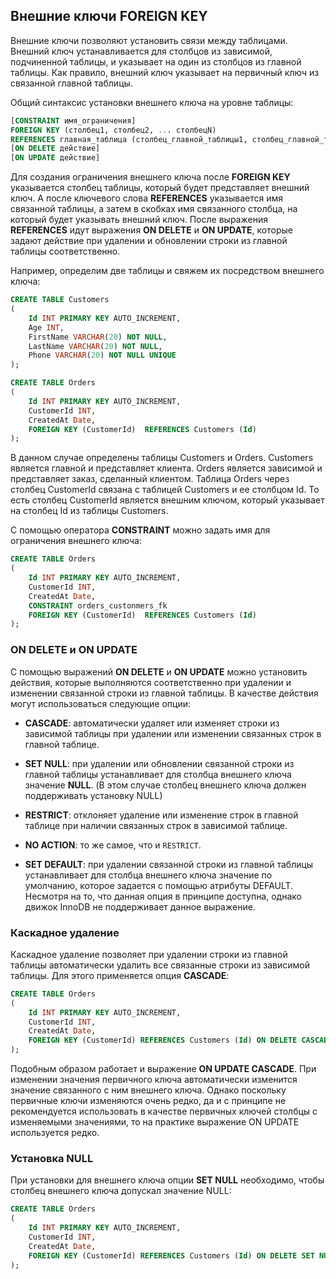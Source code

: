 ## Внешние ключи FOREIGN KEY

Внешние ключи позволяют установить связи между таблицами. Внешний ключ устанавливается для столбцов из зависимой, подчиненной таблицы, и 
указывает на один из столбцов из главной таблицы. Как правило, внешний ключ указывает на первичный ключ из связанной главной таблицы.

Общий синтаксис установки внешнего ключа на уровне таблицы:

```sql
[CONSTRAINT имя_ограничения]
FOREIGN KEY (столбец1, столбец2, ... столбецN) 
REFERENCES главная_таблица (столбец_главной_таблицы1, столбец_главной_таблицы2, ... столбец_главной_таблицыN)
[ON DELETE действие]
[ON UPDATE действие]
```

Для создания ограничения внешнего ключа после **FOREIGN KEY** указывается столбец таблицы, который будет представляет 
внешний ключ. А после ключевого слова **REFERENCES** указывается имя 
связанной таблицы, а затем в скобках имя связанного столбца, на который будет указывать внешний ключ. После выражения **REFERENCES** 
идут выражения **ON DELETE** и **ON UPDATE**, которые задают действие при удалении и обновлении строки из 
главной таблицы соответственно.

Например, определим две таблицы и свяжем их посредством внешнего ключа:

```sql
CREATE TABLE Customers
(
    Id INT PRIMARY KEY AUTO_INCREMENT,
    Age INT, 
    FirstName VARCHAR(20) NOT NULL,
    LastName VARCHAR(20) NOT NULL,
    Phone VARCHAR(20) NOT NULL UNIQUE
);

CREATE TABLE Orders
(
    Id INT PRIMARY KEY AUTO_INCREMENT,
    CustomerId INT,
    CreatedAt Date,
    FOREIGN KEY (CustomerId)  REFERENCES Customers (Id)
);
```

В данном случае определены таблицы Customers и Orders. Customers является главной и представляет клиента. Orders является зависимой и 
представляет заказ, сделанный клиентом. Таблица Orders через столбец CustomerId связана с таблицей Customers и ее столбцом Id. То есть столбец 
CustomerId является внешним ключом, который указывает на столбец Id из таблицы Customers.

С помощью оператора **CONSTRAINT** можно задать имя для ограничения внешнего ключа:

```sql
CREATE TABLE Orders
(
    Id INT PRIMARY KEY AUTO_INCREMENT,
    CustomerId INT,
    CreatedAt Date,
    CONSTRAINT orders_custonmers_fk 
    FOREIGN KEY (CustomerId)  REFERENCES Customers (Id)
);
```

### ON DELETE и ON UPDATE

С помощью выражений **ON DELETE** и **ON UPDATE** можно установить действия, которые выполняются 
соответственно при удалении и изменении связанной строки из главной таблицы. В качестве действия могут использоваться следующие опции:

- **CASCADE**: автоматически удаляет или изменяет строки из зависимой таблицы при удалении или изменении связанных строк в главной таблице.

- **SET NULL**: при удалении или обновлении связанной строки из главной таблицы устанавливает для столбца внешнего ключа 
значение **NULL**. (В этом случае столбец внешнего ключа должен поддерживать установку NULL)

- **RESTRICT**: отклоняет удаление или изменение строк в главной таблице при наличии связанных строк в зависимой таблице.

- **NO ACTION**: то же самое, что и `RESTRICT`.

- **SET DEFAULT**: при удалении связанной строки из главной таблицы устанавливает для столбца внешнего ключа значение по 
умолчанию, которое задается с помощью атрибуты DEFAULT. Несмотря на то, что данная опция в принципе доступна, однако движок InnoDB не поддерживает данное выражение.

### Каскадное удаление

Каскадное удаление позволяет при удалении строки из главной таблицы автоматически удалить все связанные строки из зависимой таблицы. 
Для этого применяется опция **CASCADE**:

```sql
CREATE TABLE Orders
(
    Id INT PRIMARY KEY AUTO_INCREMENT,
    CustomerId INT,
    CreatedAt Date,
    FOREIGN KEY (CustomerId) REFERENCES Customers (Id) ON DELETE CASCADE
);
```

Подобным образом работает и выражение **ON UPDATE CASCADE**. При изменении значения первичного ключа автоматически изменится 
значение связанного с ним внешнего ключа. Однако поскольку первичные ключи изменяются очень редко, да и с принципе не рекомендуется использовать в 
качестве первичных ключей столбцы с изменяемыми значениями, то на практике выражение ON UPDATE используется редко.

### Установка NULL

При установки для внешнего ключа опции **SET NULL** необходимо, чтобы столбец внешнего ключа допускал значение NULL:

```sql
CREATE TABLE Orders
(
    Id INT PRIMARY KEY AUTO_INCREMENT,
    CustomerId INT,
    CreatedAt Date,
    FOREIGN KEY (CustomerId) REFERENCES Customers (Id) ON DELETE SET NULL
);
```

